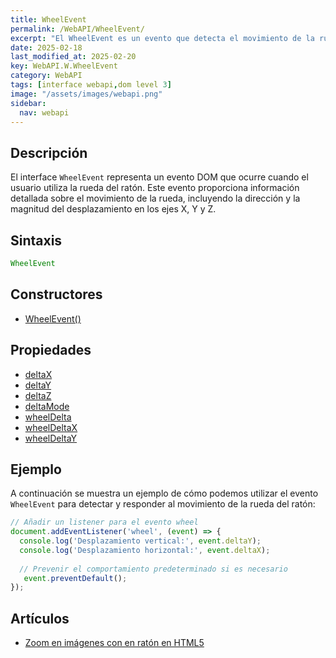 ```yaml
---
title: WheelEvent
permalink: /WebAPI/WheelEvent/
excerpt: "El WheelEvent es un evento que detecta el movimiento de la rueda del ratón."
date: 2025-02-18
last_modified_at: 2025-02-20
key: WebAPI.W.WheelEvent
category: WebAPI
tags: [interface webapi,dom level 3]
image: "/assets/images/webapi.png"
sidebar:
  nav: webapi
---
```


## Descripción


El interface `WheelEvent` representa un evento DOM que ocurre cuando el usuario utiliza la rueda del ratón. Este evento proporciona información detallada sobre el movimiento de la rueda, incluyendo la dirección y la magnitud del desplazamiento en los ejes X, Y y Z.


## Sintaxis


```javascript
WheelEvent
```


## Constructores

- [WheelEvent()](https://www.w3api.com/WebAPI/WheelEvent/WheelEvent/)

## Propiedades

- [deltaX](https://www.w3api.com/WebAPI/WheelEvent/deltaX/)
- [deltaY](https://www.w3api.com/WebAPI/WheelEvent/deltaY/)
- [deltaZ](https://www.w3api.com/WebAPI/WheelEvent/deltaZ/)
- [deltaMode](https://www.w3api.com/WebAPI/WheelEvent/deltaMode/)
- [wheelDelta](https://www.w3api.com/WebAPI/WheelEvent/wheelDelta/)
- [wheelDeltaX](https://www.w3api.com/WebAPI/WheelEvent/wheelDeltaX/)
- [wheelDeltaY](https://www.w3api.com/WebAPI/WheelEvent/wheelDeltaY/)

## Ejemplo


A continuación se muestra un ejemplo de cómo podemos utilizar el evento `WheelEvent` para detectar y responder al movimiento de la rueda del ratón:


```javascript
// Añadir un listener para el evento wheel
document.addEventListener('wheel', (event) => {
  console.log('Desplazamiento vertical:', event.deltaY);
  console.log('Desplazamiento horizontal:', event.deltaX);
  
  // Prevenir el comportamiento predeterminado si es necesario
   event.preventDefault();
});
```


## Artículos

- [Zoom en imágenes con en ratón en HTML5](https://lineadecodigo.com/html5/zoom-en-imagenes-con-el-raton-en-html5/)
